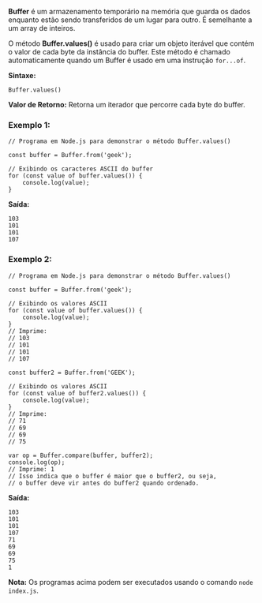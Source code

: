**Buffer** é um armazenamento temporário na memória que guarda os dados enquanto estão sendo transferidos de um lugar para outro. É semelhante a um array de inteiros.

O método **Buffer.values()** é usado para criar um objeto iterável que contém o valor de cada byte da instância do buffer. Este método é chamado automaticamente quando um Buffer é usado em uma instrução `for...of`.

**Sintaxe:**

```
Buffer.values()
```

**Valor de Retorno:** Retorna um iterador que percorre cada byte do buffer.

### Exemplo 1:

```
// Programa em Node.js para demonstrar o método Buffer.values()

const buffer = Buffer.from('geek');

// Exibindo os caracteres ASCII do buffer
for (const value of buffer.values()) {
    console.log(value);
}
```

**Saída:**

```
103
101
101
107
```

### Exemplo 2:

```
// Programa em Node.js para demonstrar o método Buffer.values()

const buffer = Buffer.from('geek');

// Exibindo os valores ASCII
for (const value of buffer.values()) {
    console.log(value);
}
// Imprime:
// 103
// 101
// 101
// 107

const buffer2 = Buffer.from('GEEK');

// Exibindo os valores ASCII
for (const value of buffer2.values()) {
    console.log(value);
}
// Imprime:
// 71
// 69
// 69
// 75

var op = Buffer.compare(buffer, buffer2);
console.log(op);
// Imprime: 1
// Isso indica que o buffer é maior que o buffer2, ou seja,
// o buffer deve vir antes do buffer2 quando ordenado.
```

**Saída:**

```
103
101
101
107
71
69
69
75
1
```

**Nota:** Os programas acima podem ser executados usando o comando `node index.js`.


